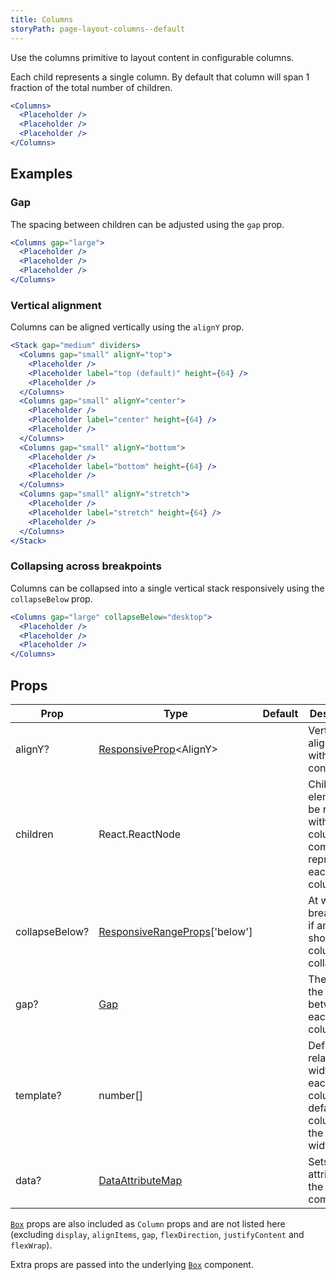 ```yaml
---
title: Columns
storyPath: page-layout-columns--default
---
```


Use the columns primitive to layout content in configurable columns.

Each child represents a single column. By default that column will span 1
fraction of the total number of children.

```jsx live
<Columns>
  <Placeholder />
  <Placeholder />
  <Placeholder />
</Columns>
```

## Examples

### Gap

The spacing between children can be adjusted using the `gap` prop.

```jsx live
<Columns gap="large">
  <Placeholder />
  <Placeholder />
  <Placeholder />
</Columns>
```

### Vertical alignment

Columns can be aligned vertically using the `alignY` prop.

```jsx live
<Stack gap="medium" dividers>
  <Columns gap="small" alignY="top">
    <Placeholder />
    <Placeholder label="top (default)" height={64} />
    <Placeholder />
  </Columns>
  <Columns gap="small" alignY="center">
    <Placeholder />
    <Placeholder label="center" height={64} />
    <Placeholder />
  </Columns>
  <Columns gap="small" alignY="bottom">
    <Placeholder />
    <Placeholder label="bottom" height={64} />
    <Placeholder />
  </Columns>
  <Columns gap="small" alignY="stretch">
    <Placeholder />
    <Placeholder label="stretch" height={64} />
    <Placeholder />
  </Columns>
</Stack>
```

### Collapsing across breakpoints

Columns can be collapsed into a single vertical stack responsively using the
`collapseBelow` prop.

```jsx live
<Columns gap="large" collapseBelow="desktop">
  <Placeholder />
  <Placeholder />
  <Placeholder />
</Columns>
```

## Props

| Prop           | Type                                                    | Default | Description                                                                            |
| -------------- | ------------------------------------------------------- | ------- | -------------------------------------------------------------------------------------- |
| alignY?        | [ResponsiveProp][responsive-prop]\<AlignY>              |         | Vertically align items within the container.                                           |
| children       | React.ReactNode                                         |         | Children elements to be rendered within the column component representing each column. |
| collapseBelow? | [ResponsiveRangeProps][responsive-range-props]['below'] |         | At which breakpoint, if amy, should the columns collapse.                              |
| gap?           | [Gap][gap]                                              |         | The size of the gap between each column.                                               |
| template?      | number[]                                                |         | Define the relative width of each column. By default each column is the same width.    |
| data?          | [DataAttributeMap][data-attribute-map]                  |         | Sets data attributes on the component.                                                 |

[`Box`](/package/box) props are also included as `Column` props and are not
listed here (excluding `display`, `alignItems`, `gap`, `flexDirection`,
`justifyContent` and `flexWrap`).

Extra props are passed into the underlying [`Box`](/package/box) component.

[responsive-prop]:
  https://github.com/brighte-labs/spark-web/blob/e503bea4f7668d187ec7a78f99c5ed374417588b/packages/theme/src/themeUtils.ts#L11
[responsive-range-props]:
  https://github.com/brighte-labs/spark-web/blob/e503bea4f7668d187ec7a78f99c5ed374417588b/packages/theme/src/themeUtils.ts#L130
[gap]:
  https://github.com/brighte-labs/spark-web/blob/e7f6f4285b4cfd876312cc89fbdd094039aa239a/packages/columns/src/Columns.tsx#L17
[data-attribute-map]:
  https://github.com/brighte-labs/spark-web/blob/e7f6f4285b4cfd876312cc89fbdd094039aa239a/packages/utils/src/internal/buildDataAttributes.ts#L1
